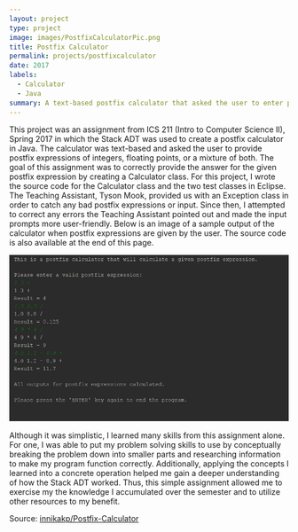 ```yaml
---
layout: project
type: project
image: images/PostfixCalculatorPic.png
title: Postfix Calculator
permalink: projects/postfixcalculator
date: 2017
labels:
  - Calculator
  - Java
summary: A text-based postfix calculator that asked the user to enter postfix expressions consisting of integers and/or floating points. 
---
```


This project was an assignment from ICS 211 (Intro to Computer Science II), Spring 2017 in which the Stack ADT was used to create a postfix calculator in Java. The calculator was text-based and asked the user to provide postfix expressions of integers, floating points, or a mixture of both. The goal of this assignment was to correctly provide the answer for the given postfix expression by creating a Calculator class. For this project, I wrote the source code for the Calculator class and the two test classes in Eclipse. The Teaching Assistant, Tyson Mook, provided us with an Exception class in order to catch any bad postfix expressions or input. Since then, I attempted to correct any errors the Teaching Assistant pointed out and made the input prompts more user-friendly. Below is an image of a sample output of the calculator when postfix expressions are given by the user. The source code is also available at the end of this page. 

<p align="center">
  <img height="300" src="../images/sampleoutput.PNG">
</p>

Although it was simplistic, I learned many skills from this assignment alone. For one, I was able to put my problem solving skills to use by conceptually breaking the problem down into smaller parts and researching information to make my program function correctly. Additionally, applying the concepts I learned into a concrete operation helped me gain a deeper understanding of how the Stack ADT worked. Thus, this simple assignment allowed me to exercise my the knowledge I accumulated over the semester and to utilize other resources to my benefit.     

Source: <a href="https://github.com/innikakp/Postfix-Calculator"><i class="large github icon"></i>innikakp/Postfix-Calculator</a>



